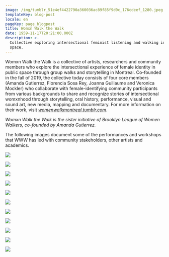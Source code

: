 ```yaml
---
image: /img/tumblr_51e4ef4422790a360036ac89f85f9d0c_176cdeef_1280.jpeg
templateKey: blog-post
locale: en
pageKey: page_blogpost
title: Womxn Walk the Walk
date: 1959-11-17T20:21:00.000Z
description: >-
  Collective exploring intersectional feminist listening and walking in public
  space.
---
```

Womxn Walk the Walk is a collective of artists, researchers and community members who explore the intersectional experience of female identity in public space through group walks and storytelling in Montreal. Co-founded in the fall of 2019, the collective today consists of four core members (Amanda Gutierrez, Florencia Sosa Rey, Joanna Guillaume and Veronica Mockler) who collaborate with female-identifying community participants from various backgrounds to share and recognize stories of intersectional womxnhood through storytelling, oral history, performance, visual and sound art, new media, mapping and documentary. For more information on their work, visit _[womenwalkmontreal.tumblr.com](https://womenwalkmontreal.tumblr.com/)_.

_Womxn Walk the Walk is the sister initiative of Brooklyn League of Women Walkers, co-founded by Amanda Gutierrez._ 

The following images document some of the performances and workshops that WWW has led with community stakeholders, other artists and academics. 

![](/img/185632064_599395917702121_7729460377548690307_n.jpeg)

![](/img/186480983_1246357669100789_1273365024413881465_n.jpeg)

![](/img/tumblr_cfd6154c29f7ca80450030945149adce_ad275996_2048.jpeg)

![](/img/p1190924-copy.jpg)

![](/img/screen-shot-2019-11-17-at-12.52.45-pm.jpeg)

![](/img/screen-shot-2019-11-17-at-12.54.22-pm.jpeg)

![](/img/screen-shot-2019-11-17-at-12.51.09-pm.png)

![](/img/screen-shot-2019-11-17-at-2.53.54-pm.jpeg)

![](/img/vmockler_jguillaume_speech_act_04.jpg)

![](/img/screen-shot-2019-11-17-at-1.03.23-pm.jpeg)

![](/img/p1190928.jpg)
